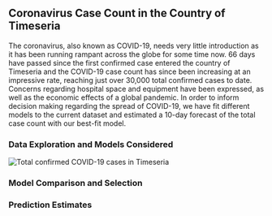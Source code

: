 ## Coronavirus Case Count in the Country of Timeseria

The coronavirus, also known as COVID-19, needs very little introduction as it has been running rampant across the globe for some time now. 66 days have passed since the first confirmed case entered the country of Timeseria and the COVID-19 case count has since been increasing at an impressive rate, reaching just over 30,000 total confirmed cases to date. Concerns regarding hospital space and equipment have been expressed, as well as the economic effects of a global pandemic. In order to inform decision making regarding the spread of COVID-19, we have fit different models to the current dataset and estimated a 10-day forecast of the total case count with our best-fit model. 

### Data Exploration and Models Considered

![Total confirmed COVID-19 cases in Timeseria](https://user-images.githubusercontent.com/64803890/81004446-46abd800-8e01-11ea-8049-baeba0c847dd.png)

### Model Comparison and Selection


### Prediction Estimates

